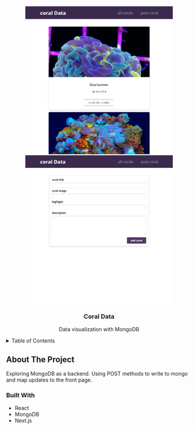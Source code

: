 <a name="readme-top"></a>
<!-- PROJECT LOGO -->
<br />
<div align="center">
    <img src="images/coralsplash.jpg" alt="Splash" width="400" height="400">
    <img src="images/coralsplash2.jpg" alt="Splash" width="400" height="400">
</div>
<div align="center">
<h3 align="center">Coral Data</h3>
  <p align="center">
    Data visualization with MongoDB
    <br />
  </p>
</div>



<!-- TABLE OF CONTENTS -->
<details>
  <summary>Table of Contents</summary>
  <ol>
    <li>
      <a href="#about-the-project">About The Project</a>
      <ul>
        <li><a href="#built-with">Built With</a></li>
      </ul>
    </li>
  </ol>
</details>



<!-- ABOUT THE PROJECT -->
## About The Project
Exploring MongoDB as a backend. Using POST methods to write to mongo and map updates to the front page.

### Built With

* React
* MongoDB
* Next.js
